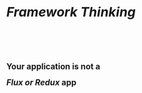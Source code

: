 <h1 style="font-size: 240%"><em>Framework Thinking</em></h1>
<br><br><br>
<h2 style="line-height: 2">Your application is not a<br> <em>Flux or Redux</em> app</h2>
<br><br><br><br><br>

